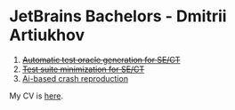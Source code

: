 # JetBrains Bachelors - Dmitrii Artiukhov

1. ~~[Automatic test oracle generation for SE/CT](./AUTOMATIC_TEST_GENERATION.md)~~
2. ~~[Test suite minimization for SE/CT](./TEST_SUIT_MINIMIZATION.md)~~
3. [Ai-based crash reproduction](./AI_BASED_CRASH_REPRODUCTION.md)

My CV is [here](https://drive.google.com/file/d/1uFJR5I1N6BIN9ZXGSBsofSVJacNAKc4r/view?usp=sharing).
